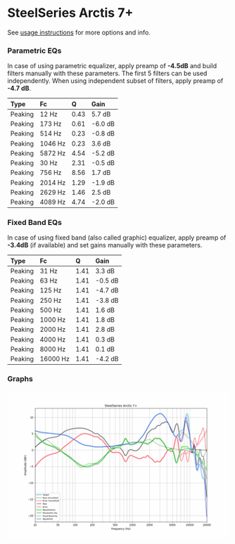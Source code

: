 # SteelSeries Arctis 7+
See [usage instructions](https://github.com/jaakkopasanen/AutoEq#usage) for more options and info.

### Parametric EQs
In case of using parametric equalizer, apply preamp of **-4.5dB** and build filters manually
with these parameters. The first 5 filters can be used independently.
When using independent subset of filters, apply preamp of **-4.7 dB**.

| Type    | Fc      |    Q | Gain    |
|:--------|:--------|:-----|:--------|
| Peaking | 12 Hz   | 0.43 | 5.7 dB  |
| Peaking | 173 Hz  | 0.61 | -6.0 dB |
| Peaking | 514 Hz  | 0.23 | -0.8 dB |
| Peaking | 1046 Hz | 0.23 | 3.6 dB  |
| Peaking | 5872 Hz | 4.54 | -5.2 dB |
| Peaking | 30 Hz   | 2.31 | -0.5 dB |
| Peaking | 756 Hz  | 8.56 | 1.7 dB  |
| Peaking | 2014 Hz | 1.29 | -1.9 dB |
| Peaking | 2629 Hz | 1.46 | 2.5 dB  |
| Peaking | 4089 Hz | 4.74 | -2.0 dB |

### Fixed Band EQs
In case of using fixed band (also called graphic) equalizer, apply preamp of **-3.4dB**
(if available) and set gains manually with these parameters.

| Type    | Fc       |    Q | Gain    |
|:--------|:---------|:-----|:--------|
| Peaking | 31 Hz    | 1.41 | 3.3 dB  |
| Peaking | 63 Hz    | 1.41 | -0.5 dB |
| Peaking | 125 Hz   | 1.41 | -4.7 dB |
| Peaking | 250 Hz   | 1.41 | -3.8 dB |
| Peaking | 500 Hz   | 1.41 | 1.6 dB  |
| Peaking | 1000 Hz  | 1.41 | 1.8 dB  |
| Peaking | 2000 Hz  | 1.41 | 2.8 dB  |
| Peaking | 4000 Hz  | 1.41 | 0.3 dB  |
| Peaking | 8000 Hz  | 1.41 | 0.1 dB  |
| Peaking | 16000 Hz | 1.41 | -4.2 dB |

### Graphs
![](./SteelSeries%20Arctis%207+.png)